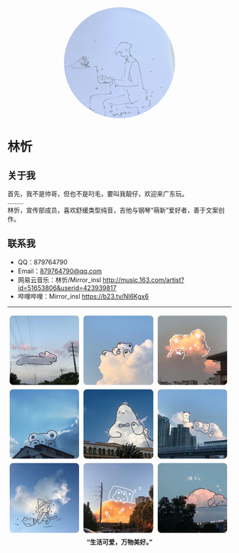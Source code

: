 <div align=center><img src="assets/avatar.jpg" style="width: 250px; height: auto; border-radius: 50%; overflow: hidden;" /></div>

# 林忻

## 关于我
首先，我不是帅哥，但也不是叼毛，要叫我靓仔，欢迎来广东玩。  
………  
林忻，宣传部成员，喜欢舒缓类型纯音，吉他与钢琴“萌新”爱好者，善于文案创作。  

## 联系我
- QQ：879764790
- Email：[879764790@qq.com](mailto://879764790@qq.com)
- 网易云音乐：林忻/Mirror_insl <http://music.163.com/artist?id=51653806&userid=423939817>
- 哔哩哔哩：Mirror_insl <https://b23.tv/Nl6Kgx6>

-----

<style>
.box-wrap {
    max-width: 700px;
    margin: auto auto;
	text-align: center;
	overflow: hidden; 
}

.box-wrap>.box {
	width: 31%;
	padding-top: 31%;
	margin: 1%;
	border-radius: 5%;
	float: left;
    overflow: hidden; 
	background-color: orange;
    position: relative;
}

.box-wrap>.text {
    width: 100%;
    height: auto;
    margin: 100% auto;
}

.box>img {
    position: absolute;
    left: 0;
    top: 0;
    height: 100%;
    width: 100%;
    overflow: hidden;
}
</style>
<div class="box-wrap">
		<div class="box"><img src="assets/img1.jpg" /></div>
		<div class="box"><img src="assets/img2.jpg" /></div>
		<div class="box"><img src="assets/img3.jpg" /></div>
		<div class="box"><img src="assets/img4.jpg" /></div>
		<div class="box"><img src="assets/img5.jpg" /></div>
		<div class="box"><img src="assets/img6.jpg" /></div>
		<div class="box"><img src="assets/img7.jpg" /></div>
		<div class="box"><img src="assets/img8.jpg" /></div>
		<div class="box"><img src="assets/img9.jpg" /></div>
        <div class="text"><p><strong>“生活可爱，万物美好。”</strong></p></div>
</div>